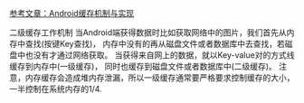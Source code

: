 [参考文章：Android缓存机制与实现](http://blog.csdn.net/qq_22226691/article/details/50538465)
    
二级缓存工作机制 
当Android端获得数据时比如获取网络中的图片，我们首先从内存中查找(按键Key查找)，
内存中没有的再从磁盘文件或者数据库中去查找，若磁盘中也没有才通过网络获取。
当获得来自网上的数据，就以Key-value对的方式线缓存到内存中(一级缓存)，
同时也缓存到磁盘文件或者数据库中(二级缓存)。
注意，内存缓存会造成堆内存泄漏，所以一级缓存通常要严格要求控制缓存的大小，一半控制在系统内存的1/4.